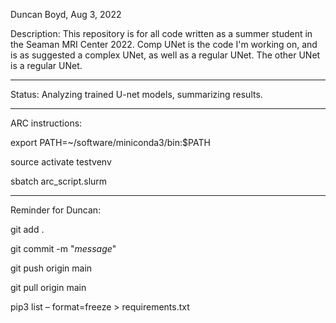 Duncan Boyd, Aug 3, 2022

Description: This repository is for all code written as a summer student in the Seaman MRI Center 2022. 
Comp UNet is the code I'm working on, and is as suggested a complex UNet, as well as a regular UNet.
The other UNet is a regular UNet.

---

Status: Analyzing trained U-net models, summarizing results.

---

ARC instructions:

export PATH=~/software/miniconda3/bin:$PATH

source activate testvenv

sbatch arc_script.slurm

---

Reminder for Duncan: 

git add . 

git commit -m "_message_" 

git push origin main 

git pull origin main

pip3 list – format=freeze > requirements.txt


